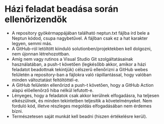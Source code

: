 # Házi feladat beadása során ellenőrizendők

- A repository gyökérmappájában található neptun.txt fájlba írd bele a Neptun kódod, csupa nagybetűvel. A fájlban csak ez a hat karakter legyen, semmi más.
- A GitHub-ról letöltött kiinduló solutionben/projektekben kell dolgozni, nem újonnan létrehozottban.
- Amíg nem vagy rutinos a Visual Studio Git szolgáltatásainak használatában, a push-t követően (legkésőbb akkor, amikor a házi feladatot beadottnak tekintjük) célszerű ellenőrizni a GitHub webes felületén a repository-ban a fájlokra való rápillantással, hogy valóban minden változtatást feltöltöttél-e.
- A GitHub felületén ellenőrizd a push-t követően, hogy a GitHub Action alapú előellenőrző hiba nélkül lefutott-e.
- Lényeges, hogy a feladatok csak akkor kerülnek elfogadásra, ha teljesen elkészülnek, és minden tekintetben teljesítik a követelményeket. Nem forduló kód, illetve részleges megoldás elfogadásában nem érdemes bízni.
- Természetesen saját munkát kell beadni (hiszen értékelésre kerül).